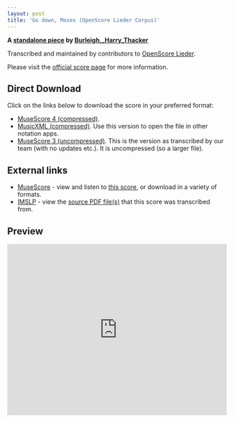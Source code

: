 ```yaml
---
layout: post
title: 'Go down, Moses (OpenScore Lieder Corpus)'
---
```


__A [standalone piece](https://fourscoreandmore.org/openscore/lieder/Burleigh,_Harry_Thacker/_/) by [Burleigh,_Harry_Thacker](https://fourscoreandmore.org/openscore/lieder/Burleigh,_Harry_Thacker)__

Transcribed and maintained by contributors to [OpenScore Lieder].

Please visit the [official score page] for more information.

[official score page]: https://musescore.com/openscore-lieder-corpus/scores/6351349
[OpenScore Lieder]: https://musescore.com/openscore-lieder-corpus

## Direct Download

Click on the links below to download the score in your preferred format:
- [MuseScore 4 (compressed)](https://fourscoreandmore.org/openscore/lieder/Burleigh,_Harry_Thacker/_/Go_down,_Moses.mscz).
- [MusicXML (compressed)](https://fourscoreandmore.org/openscore/lieder/Burleigh,_Harry_Thacker/_/Go_down,_Moses.mxl). Use this version to open the file in other notation apps.
- [MuseScore 3 (uncompressed)](https://raw.githubusercontent.com/OpenScore/Lieder/refs/heads/main/scores/Burleigh,_Harry_Thacker/_/Go_down,_Moses/lc6351349.mscx). This is the version as transcribed by our team (with no updates etc.). It is uncompressed (so a larger file).

## External links

- [MuseScore] - view and listen to [this score][MuseScore], or download in a variety of formats.
- [IMSLP] - view the [source PDF file(s)][IMSLP] that this score was transcribed from.

[MuseScore]: https://musescore.com/score/6351349
[IMSLP]: https://imslp.org/wiki/Special:ReverseLookup/282760

## Preview

<iframe width="100%" height="394" src="https://musescore.com/openscore-lieder-corpus/scores/6351349/embed" frameborder="0" allowfullscreen allow="autoplay; fullscreen"></iframe>

